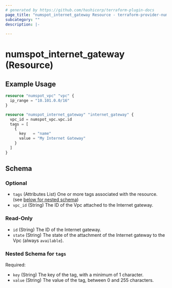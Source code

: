 ```yaml
---
# generated by https://github.com/hashicorp/terraform-plugin-docs
page_title: "numspot_internet_gateway Resource - terraform-provider-numspot"
subcategory: ""
description: |-
  
---
```


# numspot_internet_gateway (Resource)



## Example Usage

```terraform
resource "numspot_vpc" "vpc" {
  ip_range = "10.101.0.0/16"
}

resource "numspot_internet_gateway" "internet_gateway" {
  vpc_id = numspot_vpc.vpc.id
  tags = [
    {
      key   = "name"
      value = "My Internet Gateway"
    }
  ]
}
```

<!-- schema generated by tfplugindocs -->
## Schema

### Optional

- `tags` (Attributes List) One or more tags associated with the resource. (see [below for nested schema](#nestedatt--tags))
- `vpc_id` (String) The ID of the Vpc attached to the Internet gateway.

### Read-Only

- `id` (String) The ID of the Internet gateway.
- `state` (String) The state of the attachment of the Internet gateway to the Vpc (always `available`).

<a id="nestedatt--tags"></a>
### Nested Schema for `tags`

Required:

- `key` (String) The key of the tag, with a minimum of 1 character.
- `value` (String) The value of the tag, between 0 and 255 characters.
